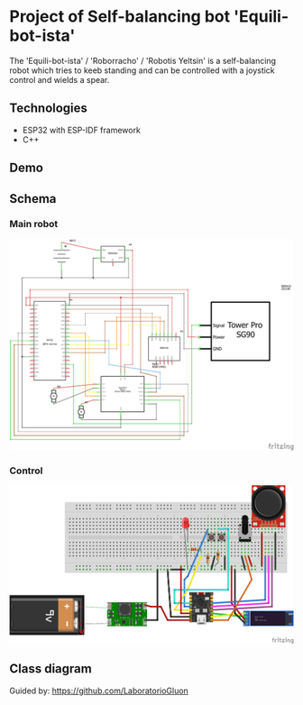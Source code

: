 # Project of Self-balancing bot 'Equili-bot-ista'
The 'Equili-bot-ista' / 'Roborracho' / 'Robotis Yeltsin' is a self-balancing robot which tries to keeb standing and can be controlled with a joystick control and wields a spear.

## Technologies
- ESP32 with ESP-IDF framework
- C++

## Demo

## Schema
### Main robot
![main-schema-robot.png](./Robot/schema/main-schema_schem.png)
### Control
![main-schema-control.png](./Control/schema/main-schema_schem.png)

## Class diagram



Guided by:
https://github.com/LaboratorioGluon
